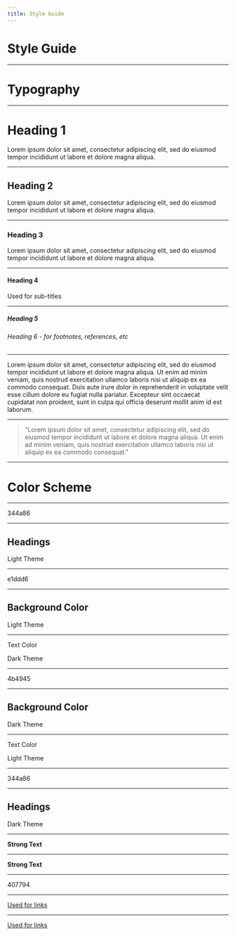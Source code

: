 ```yaml
---
title: Style Guide
---
```


<!-- .slide: id="title-slide" -->

# Style Guide

---

<!-- .slide: id="typography" -->

# Typography

------

# Heading 1

Lorem ipsum dolor sit amet, consectetur adipiscing elit, sed do eiusmod tempor incididunt ut labore et dolore magna aliqua.

------

## Heading 2

Lorem ipsum dolor sit amet, consectetur adipiscing elit, sed do eiusmod tempor incididunt ut labore et dolore magna aliqua.

------

### Heading 3

Lorem ipsum dolor sit amet, consectetur adipiscing elit, sed do eiusmod tempor incididunt ut labore et dolore magna aliqua.

------

#### Heading 4

Used for sub-titles

------

##### Heading 5

###### Heading 6 - for footnotes, references, etc

------

Lorem ipsum dolor sit amet, consectetur adipiscing elit, sed do eiusmod tempor incididunt ut labore et dolore magna aliqua. Ut enim ad minim veniam, quis nostrud exercitation ullamco laboris nisi ut aliquip ex ea commodo consequat. Duis aute irure dolor in reprehenderit in voluptate velit esse cillum dolore eu fugiat nulla pariatur. Excepteur sint occaecat cupidatat non proident, sunt in culpa qui officia deserunt mollit anim id est laborum.

------

> "Lorem ipsum dolor sit amet, consectetur adipiscing elit, sed do eiusmod tempor incididunt ut labore et dolore magna aliqua. Ut enim ad minim veniam, quis nostrud exercitation ullamco laboris nisi ut aliquip ex ea commodo consequat."

---

<!-- .slide: id="color-scheme" -->

# Color Scheme

---


<!-- .slide: id="color1" data-background-color="#344a86" -->

344a86

------

## Headings

Light Theme

---

<!-- .slide: id="color2" data-background-color="#e1ddd6" -->

e1ddd6

------

## Background Color

Light Theme

------

<!-- .slide: data-background-color="#4b4945" -->

Text Color

Dark Theme

---

<!-- .slide: id="color3" data-background-color="#4b4945" -->

4b4945

------

<!-- .slide: data-background-color="#4b4945" -->

## Background Color

Dark Theme

------

Text Color

Light Theme

---

<!-- .slide: id="color4" data-background-color="#c2964b" -->

344a86

------

<!-- .slide: data-background-color="#4b4945" -->

## Headings

Dark Theme

------

**Strong Text**

------

<!-- .slide: data-background-color="#4b4945" -->

**Strong Text**

---

<!-- .slide: id="color5" data-background-color="#407794" -->

407794

------

[Used for links](#)

------

<!-- .slide: data-background-color="#4b4945" -->

[Used for links](#)

